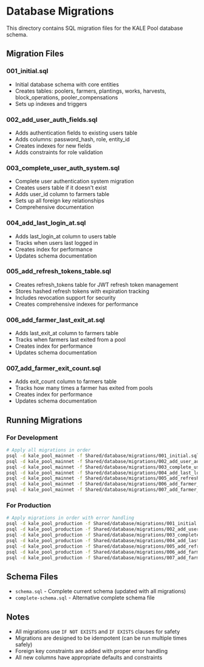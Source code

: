 # Database Migrations

This directory contains SQL migration files for the KALE Pool database schema.

## Migration Files

### 001_initial.sql
- Initial database schema with core entities
- Creates tables: poolers, farmers, plantings, works, harvests, block_operations, pooler_compensations
- Sets up indexes and triggers

### 002_add_user_auth_fields.sql
- Adds authentication fields to existing users table
- Adds columns: password_hash, role, entity_id
- Creates indexes for new fields
- Adds constraints for role validation

### 003_complete_user_auth_system.sql
- Complete user authentication system migration
- Creates users table if it doesn't exist
- Adds user_id column to farmers table
- Sets up all foreign key relationships
- Comprehensive documentation

### 004_add_last_login_at.sql
- Adds last_login_at column to users table
- Tracks when users last logged in
- Creates index for performance
- Updates schema documentation

### 005_add_refresh_tokens_table.sql
- Creates refresh_tokens table for JWT refresh token management
- Stores hashed refresh tokens with expiration tracking
- Includes revocation support for security
- Creates comprehensive indexes for performance

### 006_add_farmer_last_exit_at.sql
- Adds last_exit_at column to farmers table
- Tracks when farmers last exited from a pool
- Creates index for performance
- Updates schema documentation

### 007_add_farmer_exit_count.sql
- Adds exit_count column to farmers table
- Tracks how many times a farmer has exited from pools
- Creates index for performance
- Updates schema documentation

## Running Migrations

### For Development
```bash
# Apply all migrations in order
psql -d kale_pool_mainnet -f Shared/database/migrations/001_initial.sql
psql -d kale_pool_mainnet -f Shared/database/migrations/002_add_user_auth_fields.sql
psql -d kale_pool_mainnet -f Shared/database/migrations/003_complete_user_auth_system.sql
psql -d kale_pool_mainnet -f Shared/database/migrations/004_add_last_login_at.sql
psql -d kale_pool_mainnet -f Shared/database/migrations/005_add_refresh_tokens_table.sql
psql -d kale_pool_mainnet -f Shared/database/migrations/006_add_farmer_last_exit_at.sql
psql -d kale_pool_mainnet -f Shared/database/migrations/007_add_farmer_exit_count.sql
```

### For Production
```bash
# Apply migrations in order with error handling
psql -d kale_pool_production -f Shared/database/migrations/001_initial.sql
psql -d kale_pool_production -f Shared/database/migrations/002_add_user_auth_fields.sql
psql -d kale_pool_production -f Shared/database/migrations/003_complete_user_auth_system.sql
psql -d kale_pool_production -f Shared/database/migrations/004_add_last_login_at.sql
psql -d kale_pool_production -f Shared/database/migrations/005_add_refresh_tokens_table.sql
psql -d kale_pool_production -f Shared/database/migrations/006_add_farmer_last_exit_at.sql
psql -d kale_pool_production -f Shared/database/migrations/007_add_farmer_exit_count.sql
```

## Schema Files

- `schema.sql` - Complete current schema (updated with all migrations)
- `complete-schema.sql` - Alternative complete schema file

## Notes

- All migrations use `IF NOT EXISTS` and `IF EXISTS` clauses for safety
- Migrations are designed to be idempotent (can be run multiple times safely)
- Foreign key constraints are added with proper error handling
- All new columns have appropriate defaults and constraints
